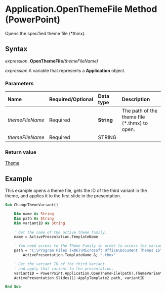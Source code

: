 
# Application.OpenThemeFile Method (PowerPoint)

Opens the specified theme file (*thmx).


## Syntax

 _expression_. **OpenThemeFile**_(themeFileName)_

 _expression_ A variable that represents a **Application** object.


### Parameters



|**Name**|**Required/Optional**|**Data type**|**Description**|
|:-----|:-----|:-----|:-----|
| _themeFileName_|Required|**String**|The path of the theme file (*.thmx) to open.|
| _themeFileName_|Required|STRING||

### Return value

[Theme](f541387f-6cf4-1bae-97e4-534ef7fba040.md)


## Example

This example opens a theme file, gets the ID of the third variant in the theme, and applies it to the first slide in the presentation.


```vb
Sub ChangeThemeVariant()

    Dim name As String
    Dim path As String
    Dim variantID As String
    
    ' Get the name of the active theme family.
    name = ActivePresentation.TemplateName

    ' You need access to the Theme Family in order to access the variants.
    path = "C:\Program Files (x86)\Microsoft Office\Document Themes 15\" &; _
        ActivePresentation.TemplateName &; ".thmx"

    ' Get the variant ID of the third Variant
    ' and apply that variant to the presentation.
    variantID = PowerPoint.Application.OpenThemeFile(path).ThemeVariants(3).Id
    ActivePresentation.Slides(1).ApplyTemplate2 path, variantID

End Sub
```

